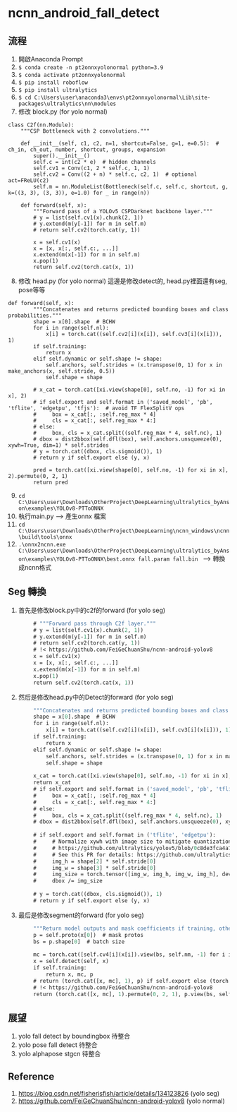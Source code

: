 ﻿# ncnn_android_fall_detect


## 流程

1. 開啟Anaconda Prompt
2. ``` $ conda create -n pt2onnxyolonormal python=3.9 ```
3. ``` $ conda activate pt2onnxyolonormal ```
4. ``` $ pip install roboflow ```
5. ``` $ pip install ultralytics ```
6. ``` $ cd C:\Users\user\anaconda3\envs\pt2onnxyolonormal\Lib\site-packages\ultralytics\nn\modules ```
7. 修改 block.py (for yolo normal)
```
class C2f(nn.Module):
    """CSP Bottleneck with 2 convolutions."""

    def __init__(self, c1, c2, n=1, shortcut=False, g=1, e=0.5):  # ch_in, ch_out, number, shortcut, groups, expansion
        super().__init__()
        self.c = int(c2 * e)  # hidden channels
        self.cv1 = Conv(c1, 2 * self.c, 1, 1)
        self.cv2 = Conv((2 + n) * self.c, c2, 1)  # optional act=FReLU(c2)
        self.m = nn.ModuleList(Bottleneck(self.c, self.c, shortcut, g, k=((3, 3), (3, 3)), e=1.0) for _ in range(n))

    def forward(self, x):
        """Forward pass of a YOLOv5 CSPDarknet backbone layer."""
        # y = list(self.cv1(x).chunk(2, 1))
        # y.extend(m(y[-1]) for m in self.m)
        # return self.cv2(torch.cat(y, 1))

        x = self.cv1(x)
        x = [x, x[:, self.c:, ...]]
        x.extend(m(x[-1]) for m in self.m)
        x.pop(1)
        return self.cv2(torch.cat(x, 1))

```
8. 修改 head.py (for yolo normal)  這邊是修改detect的, head.py裡面還有seg, pose等等
```
def forward(self, x):
        """Concatenates and returns predicted bounding boxes and class probabilities."""
        shape = x[0].shape  # BCHW
        for i in range(self.nl):
            x[i] = torch.cat((self.cv2[i](x[i]), self.cv3[i](x[i])), 1)
        if self.training:
            return x
        elif self.dynamic or self.shape != shape:
            self.anchors, self.strides = (x.transpose(0, 1) for x in make_anchors(x, self.stride, 0.5))
            self.shape = shape

        # x_cat = torch.cat([xi.view(shape[0], self.no, -1) for xi in x], 2)
        # if self.export and self.format in ('saved_model', 'pb', 'tflite', 'edgetpu', 'tfjs'):  # avoid TF FlexSplitV ops
        #     box = x_cat[:, :self.reg_max * 4]
        #     cls = x_cat[:, self.reg_max * 4:]
        # else:
        #     box, cls = x_cat.split((self.reg_max * 4, self.nc), 1)
        # dbox = dist2bbox(self.dfl(box), self.anchors.unsqueeze(0), xywh=True, dim=1) * self.strides
        # y = torch.cat((dbox, cls.sigmoid()), 1)
        # return y if self.export else (y, x)

        pred = torch.cat([xi.view(shape[0], self.no, -1) for xi in x], 2).permute(0, 2, 1)
        return pred

```

9. ``` cd C:\Users\user\Downloads\OtherProject\DeepLearning\ultralytics_byAnson\examples\YOLOv8-PTToONNX ```
10. 執行main.py --> 產生onnx 檔案
11. ``` cd C:\Users\user\Downloads\OtherProject\DeepLearning\ncnn_windows\ncnn\build\tools\onnx ```
12. ``` .\onnx2ncnn.exe C:\Users\user\Downloads\OtherProject\DeepLearning\ultralytics_byAnson\examples\YOLOv8-PTToONNX\best.onnx fall.param fall.bin  ``` --> 轉換成ncnn格式


## Seg 轉換

1. 首先是修改block.py中的c2f的forward (for yolo seg)
```     def forward(self, x):
        # """Forward pass through C2f layer."""
        # y = list(self.cv1(x).chunk(2, 1))
        # y.extend(m(y[-1]) for m in self.m)
        # return self.cv2(torch.cat(y, 1))
        # !< https://github.com/FeiGeChuanShu/ncnn-android-yolov8
        x = self.cv1(x)
        x = [x, x[:, self.c:, ...]]
        x.extend(m(x[-1]) for m in self.m)
        x.pop(1)
        return self.cv2(torch.cat(x, 1))
```
2. 然后是修改head.py中的Detect的forward (for yolo seg)
```     def forward(self, x):
        """Concatenates and returns predicted bounding boxes and class probabilities."""
        shape = x[0].shape  # BCHW
        for i in range(self.nl):
            x[i] = torch.cat((self.cv2[i](x[i]), self.cv3[i](x[i])), 1)
        if self.training:
            return x
        elif self.dynamic or self.shape != shape:
            self.anchors, self.strides = (x.transpose(0, 1) for x in make_anchors(x, self.stride, 0.5))
            self.shape = shape
 
        x_cat = torch.cat([xi.view(shape[0], self.no, -1) for xi in x], 2)
        return x_cat
        # if self.export and self.format in ('saved_model', 'pb', 'tflite', 'edgetpu', 'tfjs'):  # avoid TF FlexSplitV ops
        #     box = x_cat[:, :self.reg_max * 4]
        #     cls = x_cat[:, self.reg_max * 4:]
        # else:
        #     box, cls = x_cat.split((self.reg_max * 4, self.nc), 1)
        # dbox = dist2bbox(self.dfl(box), self.anchors.unsqueeze(0), xywh=True, dim=1) * self.strides
 
        # if self.export and self.format in ('tflite', 'edgetpu'):
        #     # Normalize xywh with image size to mitigate quantization error of TFLite integer models as done in YOLOv5:
        #     # https://github.com/ultralytics/yolov5/blob/0c8de3fca4a702f8ff5c435e67f378d1fce70243/models/tf.py#L307-L309
        #     # See this PR for details: https://github.com/ultralytics/ultralytics/pull/1695
        #     img_h = shape[2] * self.stride[0]
        #     img_w = shape[3] * self.stride[0]
        #     img_size = torch.tensor([img_w, img_h, img_w, img_h], device=dbox.device).reshape(1, 4, 1)
        #     dbox /= img_size
 
        # y = torch.cat((dbox, cls.sigmoid()), 1)
        # return y if self.export else (y, x)
```
3.  最后是修改segment的forward (for yolo seg)
```  def forward(self, x):
        """Return model outputs and mask coefficients if training, otherwise return outputs and mask coefficients."""
        p = self.proto(x[0])  # mask protos
        bs = p.shape[0]  # batch size
 
        mc = torch.cat([self.cv4[i](x[i]).view(bs, self.nm, -1) for i in range(self.nl)], 2)  # mask coefficients
        x = self.detect(self, x)
        if self.training:
            return x, mc, p
        # return (torch.cat([x, mc], 1), p) if self.export else (torch.cat([x[0], mc], 1), (x[1], mc, p))
        # !< https://github.com/FeiGeChuanShu/ncnn-android-yolov8
        return (torch.cat([x, mc], 1).permute(0, 2, 1), p.view(bs, self.nm, -1)) if self.export else (torch.cat([x[0], mc], 1), (x[1], mc, p))
```


## 展望
1. yolo fall detect by boundingbox 待整合
2. yolo pose fall detect 待整合
3. yolo alphapose stgcn 待整合

## Reference
1. https://blog.csdn.net/fisherisfish/article/details/134123826 (yolo seg)
2. https://github.com/FeiGeChuanShu/ncnn-android-yolov8 (yolo normal)



